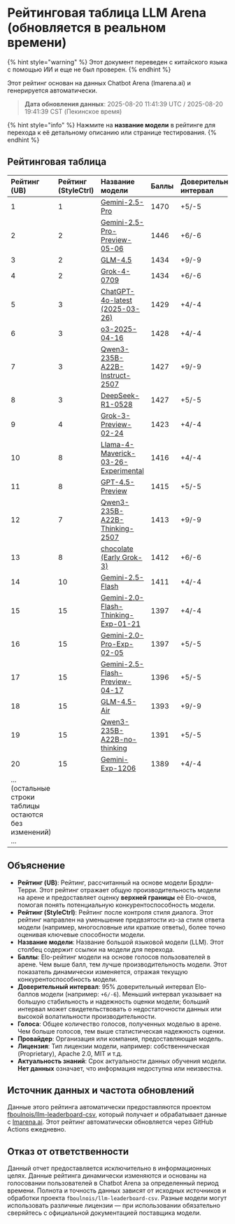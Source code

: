# Рейтинговая таблица LLM Arena (обновляется в реальном времени)


{% hint style="warning" %}
Этот документ переведен с китайского языка с помощью ИИ и еще не был проверен.
{% endhint %}




Этот рейтинг основан на данных Chatbot Arena (lmarena.ai) и генерируется автоматически.

> **Дата обновления данных**: 2025-08-20 11:41:39 UTC / 2025-08-20 19:41:39 CST (Пекинское время)

{% hint style="info" %}
Нажмите на **название модели** в рейтинге для перехода к её детальному описанию или странице тестирования.
{% endhint %}

## Рейтинговая таблица

|   Рейтинг (UB) |   Рейтинг (StyleCtrl) | Название модели                                                                                                                  |   Баллы | Доверительный интервал | Голоса     | Провайдер                 | Лицензия                 | Актуальность знаний |
|:---|:---|:---|:---|:---|:---|:---|:---|:---|
|        1 |               1 | [Gemini-2.5-Pro](http://aistudio.google.com/app/prompts/new_chat?model=gemini-2.5-pro)                                          | 1470 | +5/-5   | 26,019  | Google                 | Proprietary             | nan      |
|        2 |               2 | [Gemini-2.5-Pro-Preview-05-06](http://aistudio.google.com/app/prompts/new_chat?model=gemini-2.5-pro-preview-05-06)              | 1446 | +6/-6   | 13,715  | Google                 | Proprietary             | nan      |
|        3 |               2 | [GLM-4.5](https://z.ai/blog/glm-4.5)                                                                                            | 1434 | +9/-9   | 4,112   | Z.ai                   | MIT                     | nan      |
|        4 |               2 | [Grok-4-0709](https://docs.x.ai/docs/models/grok-4-0709)                                                                        | 1434 | +6/-6   | 13,058  | xAI                    | Proprietary             | nan      |
|        5 |               3 | [ChatGPT-4o-latest (2025-03-26)](https://x.com/OpenAI/status/1905331956856050135)                                               | 1429 | +4/-4   | 30,777  | OpenAI                 | Proprietary             | nan      |
|        6 |               3 | [o3-2025-04-16](https://openai.com/index/introducing-o3-and-o4-mini/)                                                           | 1428 | +4/-4   | 32,033  | OpenAI                 | Proprietary             | nan      |
|        7 |               3 | [Qwen3-235B-A22B-Instruct-2507](https://huggingface.co/Qwen/Qwen3-235B-A22B-Instruct-2507)                                      | 1427 | +9/-9   | 4,154   | Alibaba                | Apache 2.0              | nan      |
|        8 |               3 | [DeepSeek-R1-0528](https://api-docs.deepseek.com/news/news250528)                                                               | 1427 | +5/-5   | 18,284  | DeepSeek               | MIT                     | nan      |
|        9 |               4 | [Grok-3-Preview-02-24](https://x.ai/blog/grok-3)                                                                                | 1423 | +4/-4   | 31,757  | xAI                    | Proprietary             | nan      |
|       10 |               8 | [Llama-4-Maverick-03-26-Experimental](https://ai.meta.com/blog/llama-4-multimodal-intelligence/)                                | 1416 | +4/-4   | 26,604  | Meta                   | nan                     | nan      |
|       11 |               8 | [GPT-4.5-Preview](https://openai.com/index/introducing-gpt-4-5/)                                                                | 1415 | +5/-5   | 15,271  | OpenAI                 | Proprietary             | nan      |
|       12 |               7 | [Qwen3-235B-A22B-Thinking-2507](https://huggingface.co/Qwen/Qwen3-235B-A22B-Thinking-2507)                                      | 1413 | +9/-9   | 3,715   | Alibaba                | Apache 2.0              | nan      |
|       13 |               8 | [chocolate (Early Grok-3)](https://x.com/lmarena_ai/status/1891706264800936307)                                                 | 1412 | +6/-6   | 13,837  | xAI                    | Proprietary             | nan      |
|       14 |              10 | [Gemini-2.5-Flash](http://aistudio.google.com/app/prompts/new_chat?model=gemini-2.5-flash)                                      | 1411 | +4/-4   | 31,359  | Google                 | Proprietary             | nan      |
|       15 |              15 | [Gemini-2.0-Flash-Thinking-Exp-01-21](https://aistudio.google.com/prompts/new_chat?model=gemini-2.0-flash-thinking-exp-01-21)   | 1397 | +4/-4   | 27,552  | Google                 | Proprietary             | nan      |
|       16 |              15 | [Gemini-2.0-Pro-Exp-02-05](https://aistudio.google.com/prompts/new_chat?model=gemini-2.0-pro-exp-02-05)                         | 1397 | +5/-5   | 20,120  | Google                 | Proprietary             | nan      |
|       17 |              15 | [Gemini-2.5-Flash-Preview-04-17](http://aistudio.google.com/app/prompts/new_chat?model=gemini-2.5-flash-preview-04-17)          | 1396 | +5/-5   | 18,655  | Google                 | Proprietary             | nan      |
|       18 |              15 | [GLM-4.5-Air](https://z.ai/blog/glm-4.5)                                                                                        | 1393 | +9/-9   | 4,306   | Z.ai                   | MIT                     | nan      |
|       19 |              15 | [Qwen3-235B-A22B-no-thinking](https://qwenlm.github.io/blog/qwen3/)                                                             | 1391 | +5/-5   | 24,372  | Alibaba                | Apache 2.0              | nan      |
|       20 |              15 | [Gemini-Exp-1206](https://aistudio.google.com/app/prompts/new_chat?model=gemini-exp-1206)                                       | 1389 | +4/-4   | 23,657  | Google                 | Proprietary             | nan      |
|       ... (остальные строки таблицы остаются без изменений) ... |


## Объяснение

- **Рейтинг (UB)**: Рейтинг, рассчитанный на основе модели Брэдли-Терри. Этот рейтинг отражает общую производительность модели на арене и предоставляет оценку **верхней границы** её Elo-очков, помогая понять потенциальную конкурентоспособность модели.
- **Рейтинг (StyleCtrl)**: Рейтинг после контроля стиля диалога. Этот рейтинг направлен на уменьшение предвзятости из-за стиля ответа модели (например, многословные или краткие ответы), более точно оценивая ключевые способности модели.
- **Название модели**: Название большой языковой модели (LLM). Этот столбец содержит ссылки на модели для перехода.
- **Баллы**: Elo-рейтинг модели на основе голосов пользователей в арене. Чем выше балл, тем лучше производительность модели. Этот показатель динамически изменяется, отражая текущую конкурентоспособность модели.
- **Доверительный интервал**: 95% доверительный интервал Elo-баллов модели (например: `+6/-6`). Меньший интервал указывает на большую стабильность и надежность оценки модели; больший интервал может свидетельствовать о недостаточности данных или высокой волатильности производительности.
- **Голоса**: Общее количество голосов, полученных моделью в арене. Чем больше голосов, тем выше статистическая надежность оценки.
- **Провайдер**: Организация или компания, предоставляющая модель.
- **Лицензия**: Тип лицензии модели, например: собственническая (Proprietary), Apache 2.0, MIT и т.д.
- **Актуальность знаний**: Срок актуальности данных обучения модели. **Нет данных** означает, что информация недоступна или неизвестна.

## Источник данных и частота обновлений

Данные этого рейтинга автоматически предоставляются проектом [fboulnois/llm-leaderboard-csv](https://github.com/fboulnois/llm-leaderboard-csv), который получает и обрабатывает данные с [lmarena.ai](https://lmarena.ai/). Этот рейтинг автоматически обновляется через GitHub Actions ежедневно.

## Отказ от ответственности

Данный отчет предоставляется исключительно в информационных целях. Данные рейтинга динамически изменяются и основаны на голосовании пользователей в Chatbot Arena за определенный период времени. Полнота и точность данных зависят от исходных источников и обработки проекта `fboulnois/llm-leaderboard-csv`. Разные модели могут использовать различные лицензии — при использовании обязательно сверяйтесь с официальной документацией поставщика модели.